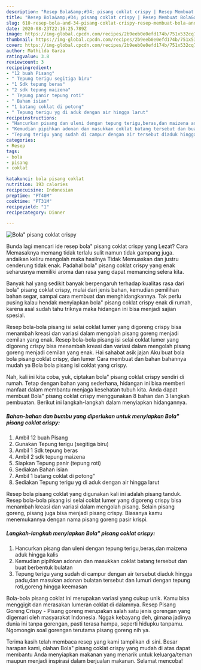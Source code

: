 ```yaml
---
description: "Resep Bola&amp;#34; pisang coklat crispy | Resep Membuat Bola&amp;#34; pisang coklat crispy Yang Sedap"
title: "Resep Bola&amp;#34; pisang coklat crispy | Resep Membuat Bola&amp;#34; pisang coklat crispy Yang Sedap"
slug: 610-resep-bola-and-34-pisang-coklat-crispy-resep-membuat-bola-and-34-pisang-coklat-crispy-yang-sedap
date: 2020-08-23T22:16:25.789Z
image: https://img-global.cpcdn.com/recipes/2b9eeb0e0efd174b/751x532cq70/bola-pisang-coklat-crispy-foto-resep-utama.jpg
thumbnail: https://img-global.cpcdn.com/recipes/2b9eeb0e0efd174b/751x532cq70/bola-pisang-coklat-crispy-foto-resep-utama.jpg
cover: https://img-global.cpcdn.com/recipes/2b9eeb0e0efd174b/751x532cq70/bola-pisang-coklat-crispy-foto-resep-utama.jpg
author: Mathilda Garza
ratingvalue: 3.8
reviewcount: 3
recipeingredient:
- "12 buah Pisang"
- " Tepung terigu segitiga biru"
- "1 Sdk tepung beras"
- "2 sdk tepung maizena"
- " Tepung panir tepung roti"
- " Bahan isian"
- "1 batang coklat di potong"
- " Tepung terigu yg di aduk dengan air hingga larut"
recipeinstructions:
- "Hancurkan pisang dan uleni dengan tepung terigu,beras,dan maizena aduk hingga kalis"
- "Kemudian pipihkan adonan dan masukkan coklat batang tersebut dan buat berbentuk bulatan"
- "Tepung terigu yang sudah di campur dengan air tersebut diaduk hingga padu,dan masukan adonan bulatan tersebut dan lumuri dengan tepung roti,goreng hingga keemasan"
categories:
- Resep
tags:
- bola
- pisang
- coklat

katakunci: bola pisang coklat 
nutrition: 193 calories
recipecuisine: Indonesian
preptime: "PT40M"
cooktime: "PT31M"
recipeyield: "1"
recipecategory: Dinner

---
```



![Bola&#34; pisang coklat crispy](https://img-global.cpcdn.com/recipes/2b9eeb0e0efd174b/751x532cq70/bola-pisang-coklat-crispy-foto-resep-utama.jpg)

Bunda lagi mencari ide resep bola&#34; pisang coklat crispy yang Lezat? Cara Memasaknya memang tidak terlalu sulit namun tidak gampang juga. andaikan keliru mengolah maka hasilnya Tidak Memuaskan dan justru cenderung tidak enak. Padahal bola&#34; pisang coklat crispy yang enak seharusnya memiliki aroma dan rasa yang dapat memancing selera kita.

Banyak hal yang sedikit banyak berpengaruh terhadap kualitas rasa dari bola&#34; pisang coklat crispy, mulai dari jenis bahan, kemudian pemilihan bahan segar, sampai cara membuat dan menghidangkannya. Tak perlu pusing kalau hendak menyiapkan bola&#34; pisang coklat crispy enak di rumah, karena asal sudah tahu triknya maka hidangan ini bisa menjadi sajian spesial.

Resep bola-bola pisang isi selai coklat lumer yang digoreng crispy bisa menambah kreasi dan variasi dalam mengolah pisang goreng menjadi cemilan yang enak. Resep bola-bola pisang isi selai coklat lumer yang digoreng crispy bisa menambah kreasi dan variasi dalam mengolah pisang goreng menjadi cemilan yang enak. Hai sahabat asik jajan Aku buat bola bola pisang coklat crispy, dan lumer Cara membuat dan bahan bahannya mudah ya Bola bola pisang isi coklat yang crispy.


Nah, kali ini kita coba, yuk, ciptakan bola&#34; pisang coklat crispy sendiri di rumah. Tetap dengan bahan yang sederhana, hidangan ini bisa memberi manfaat dalam membantu menjaga kesehatan tubuh kita. Anda dapat membuat Bola&#34; pisang coklat crispy menggunakan 8 bahan dan 3 langkah pembuatan. Berikut ini langkah-langkah dalam menyiapkan hidangannya.

<!--inarticleads1-->

##### Bahan-bahan dan bumbu yang diperlukan untuk menyiapkan Bola&#34; pisang coklat crispy:

1. Ambil 12 buah Pisang
1. Gunakan  Tepung terigu (segitiga biru)
1. Ambil 1 Sdk tepung beras
1. Ambil 2 sdk tepung maizena
1. Siapkan  Tepung panir (tepung roti)
1. Sediakan  Bahan isian
1. Ambil 1 batang coklat di potong&#34;
1. Sediakan  Tepung terigu yg di aduk dengan air hingga larut


Resep bola pisang coklat yang digunakan kali ini adalah pisang tanduk. Resep bola-bola pisang isi selai coklat lumer yang digoreng crispy bisa menambah kreasi dan variasi dalam mengolah pisang. Selain pisang goreng, pisang juga bisa menjadi pisang crispy. Biasanya kamu menemukannya dengan nama pisang goreng pasir krispi. 

<!--inarticleads2-->

##### Langkah-langkah menyiapkan Bola&#34; pisang coklat crispy:

1. Hancurkan pisang dan uleni dengan tepung terigu,beras,dan maizena aduk hingga kalis
1. Kemudian pipihkan adonan dan masukkan coklat batang tersebut dan buat berbentuk bulatan
1. Tepung terigu yang sudah di campur dengan air tersebut diaduk hingga padu,dan masukan adonan bulatan tersebut dan lumuri dengan tepung roti,goreng hingga keemasan


Bola-bola pisang coklat ini merupakan variasi yang cukup unik. Kamu bisa menggigit dan merasakan lumeran coklat di dalamnya. Resep Pisang Goreng Crispy - Pisang goreng merupakan salah satu jenis gorengan yang digemari oleh masyarakat Indonesia. Nggak kebayang deh, gimana jadinya dunia ini tanpa gorengan, pasti terasa hampa, seperti hidupku tanpamu. Ngomongin soal gorengan terutama pisang goreng nih ya. 

Terima kasih telah membaca resep yang kami tampilkan di sini. Besar harapan kami, olahan Bola&#34; pisang coklat crispy yang mudah di atas dapat membantu Anda menyiapkan makanan yang menarik untuk keluarga/teman maupun menjadi inspirasi dalam berjualan makanan. Selamat mencoba!
